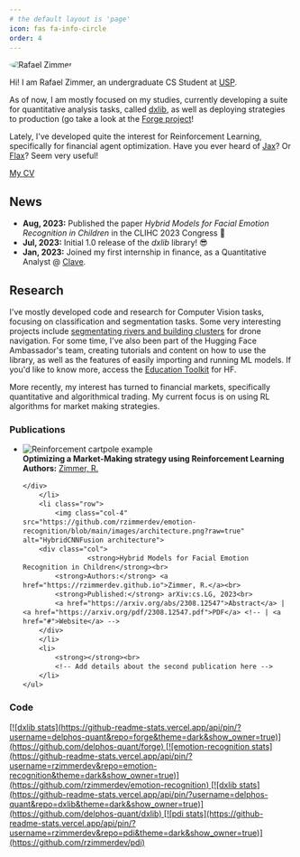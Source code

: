 ```yaml
---
# the default layout is 'page'
icon: fas fa-info-circle
order: 4
---
```


<!-- Introduction Section -->
<section class="row">
<!-- Profile Image -->
    <img class="col col-auto" style="border-radius: 50%; object-fit: cover;" src="{{ '/assets/img/profile.png' }}" alt="Rafael Zimmer" width=250 height=250>
    <div class="col">
    	    <p>Hi! I am Rafael Zimmer, an undergraduate CS Student at <a href="https://usp.br/">USP</a>.</p>
    <p>As of now, I am mostly focused on my studies, currently developing a suite for quantitative analysis tasks, called <a href="https://github.com/delphos-quant/dxlib">dxlib</a>, as well as deploying strategies to production (go take a look at the <a href="https://github.com/delphos-quant/forge">Forge project</a>!</p>
    <p>Lately, I've developed quite the interest for Reinforcement Learning, specifically for financial agent optimization. Have you ever heard of <a href="https://jax.readthedocs.io/">Jax</a>? Or <a href="https://flax.readthedocs.io/">Flax</a>? Seem very useful!</p>
    <p><bold><a href="/cv">My CV</a></bold></p>
    </div>
</section>

<!-- News Section -->
<section>
    <h2>News</h2>
    <ul>
        <li><strong>Aug, 2023:</strong> Published the paper <i>Hybrid Models for Facial Emotion Recognition in Children</i> in the CLIHC 2023 Congress 🎉</li>
        <li><strong>Jul, 2023:</strong> Initial 1.0 release of the <i>dxlib</i> library! 😎</li>
        <li><strong>Jan, 2023:</strong> Joined my first internship in finance, as a Quantitative Analyst @ <a href="https://www.clavecapital.com.br/">Clave</a>.</li>
    </ul>
</section>

<!-- Research Section -->
<section>
    <h2>Research</h2>
    <p>I've mostly developed code and research for Computer Vision tasks, focusing on classification and segmentation tasks. Some very interesting projects include <a href="https://github.com/rzimmerdev/emotion-recognition">segmentating rivers and building clusters</a> for drone navigation. For some time, I've also been part of the Hugging Face Ambassador's team, creating tutorials and content on how to use the library, as well as the features of easily importing and running ML models. If you'd like to know more, access the <a href="https://github.com/rzimmerdev/education-toolkit/tree/main">Education Toolkit</a> for HF.</p>
    <p>More recently, my interest has turned to financial markets, specifically quantitative and algorithmical trading. My current focus is on using RL algorithms for market making strategies.</p>
</section>

<!-- Publications Section -->
<section>
    <h3>Publications</h3>
    <ul>
        <li class="row">
        	<img class="col-4" src="https://media.tenor.com/9Up2fSPNadoAAAAC/reinforcement-learning-cartpole-v0.gif" alt="Reinforcement cartpole example">
		<div class="col">
		            <strong>Optimizing a Market-Making strategy using Reinforcement Learning</strong><br>
            <strong>Authors:</strong> <a href="https://rzimmerdev.github.io">Zimmer, R.</a><br>
            
	</div>
        </li>
        <li class="row">
        	<img class="col-4" src="https://github.com/rzimmerdev/emotion-recognition/blob/main/images/architecture.png?raw=true" alt="HybridCNNFusion architecture">
		<div class="col">
		            <strong>Hybrid Models for Facial Emotion Recognition in Children</strong><br>
            <strong>Authors:</strong> <a href="https://rzimmerdev.github.io">Zimmer, R.</a><br>
            <strong>Published:</strong> arXiv:cs.LG, 2023<br>
            <a href="https://arxiv.org/abs/2308.12547">Abstract</a> | <a href="https://arxiv.org/pdf/2308.12547.pdf">PDF</a> <!-- | <a href="#">Website</a> -->
		</div>
        </li>
        <li>
            <strong></strong><br>
            <!-- Add details about the second publication here -->
        </li>
    </ul>
</section>

<!-- Code Section -->
<style>
.repositories img {
	width: 350px !important;
	margin: 10px 10px;
	object-fit: fill;
	object-position: left;
}

.repositories img:hover {
	transform: scale(1.01);
}
</style>

<section>
    <h3>Code</h3>
<div class="repositories flex">
    <a href="https://github.com/delphos-quant/forge" markdown="1">
        [![dxlib stats](https://github-readme-stats.vercel.app/api/pin/?username=delphos-quant&repo=forge&theme=dark&show_owner=true)](https://github.com/delphos-quant/forge)
    </a>
    <a href="https://github.com/rzimmerdev/emotion-recognition" markdown="1">
        [![emotion-recognition stats](https://github-readme-stats.vercel.app/api/pin/?username=rzimmerdev&repo=emotion-recognition&theme=dark&show_owner=true)](https://github.com/rzimmerdev/emotion-recognition)
    </a>
    <a href="https://github.com/delphos-quant/dxlib" markdown="1">
        [![dxlib stats](https://github-readme-stats.vercel.app/api/pin/?username=delphos-quant&repo=dxlib&theme=dark&show_owner=true)](https://github.com/delphos-quant/dxlib)
    </a>
    <a href="https://github.com/rzimmerdev/pdi" markdown="1">
        [![pdi stats](https://github-readme-stats.vercel.app/api/pin/?username=rzimmerdev&repo=pdi&theme=dark&show_owner=true)](https://github.com/rzimmerdev/pdi)
    </a>
</div>

</section>


